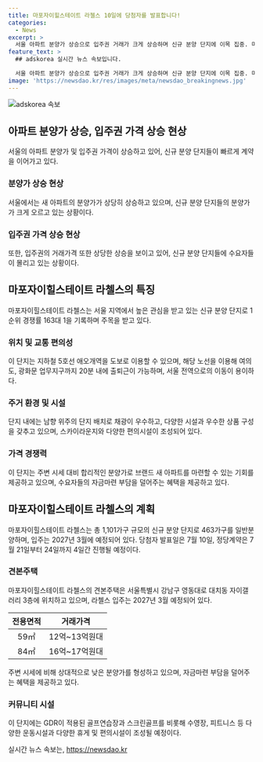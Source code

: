 ```yaml
---
title: 마포자이힐스테이트 라첼스 10일에 당첨자를 발표합니다!
categories:
  - News
excerpt: >
  서울 아파트 분양가 상승으로 입주권 거래가 크게 상승하며 신규 분양 단지에 이목 집중. 마포자이힐스테이트 라첼스의 분양가는 주변 대비 낮아 눈길. 전용면적 114㎡B타입의 경우 10% 계약금 혜택으로 이목. 지하철역 인접과 스카이라운지 등 편의시설이 주목받으며, 청약 경쟁률 163.95대 1로 높은 관심 수준. 요약 대상 독자들의 관심을 끌기 위해 차별화된 상품성과 합리적 가격으로 이목을 끌었으며, 7월 10일 당첨자 발표를 앞둔 마포자이힐스테이트 라첼스는 주목받고 있음.
feature_text: >
  ## adskorea 실시간 뉴스 속보입니다.

  서울 아파트 분양가 상승으로 입주권 거래가 크게 상승하며 신규 분양 단지에 이목 집중. 마포자이힐스테이트 라첼스의 분양가는 주변 대비 낮아 눈길. 전용면적 114㎡B타입의 경우 10% 계약금 혜택으로 이목. 지하철역 인접과 스카이라운지 등 편의시설이 주목받으며, 청약 경쟁률 163.95대 1로 높은 관심 수준. 요약 대상 독자들의 관심을 끌기 위해 차별화된 상품성과 합리적 가격으로 이목을 끌었으며, 7월 10일 당첨자 발표를 앞둔 마포자이힐스테이트 라첼스는 주목받고 있음.
image: 'https://newsdao.kr/res/images/meta/newsdao_breakingnews.jpg'
---
```


<p><img src="https://newsdao.kr/res/images/meta/newsdao_breakingnews.jpg" alt="adskorea 속보" /></p>

<h2 data-ke-size="size26">아파트 분양가 상승, 입주권 가격 상승 현상</h2>

<p data-ke-size="size16">서울의 아파트 분양가 및 입주권 가격이 상승하고 있어, 신규 분양 단지들이 빠르게 계약을 이어가고 있다.</p>

<h3><b>분양가 상승 현상</b></h3>

<p data-ke-size="size16">서울에서는 새 아파트의 분양가가 상당히 상승하고 있으며, 신규 분양 단지들의 분양가가 크게 오르고 있는 상황이다.</p>

<h3><b>입주권 가격 상승 현상</b></h3>

<p data-ke-size="size16">또한, 입주권의 거래가격 또한 상당한 상승을 보이고 있어, 신규 분양 단지들에 수요자들이 몰리고 있는 상황이다.</p>

<h2 data-ke-size="size26">마포자이힐스테이트 라첼스의 특징</h2>

<p data-ke-size="size16">마포자이힐스테이트 라첼스는 서울 지역에서 높은 관심을 받고 있는 신규 분양 단지로 1순위 경쟁률 163대 1을 기록하며 주목을 받고 있다.</p>

<h3><b>위치 및 교통 편의성</b></h3>

<p data-ke-size="size16">이 단지는 지하철 5호선 애오개역을 도보로 이용할 수 있으며, 해당 노선을 이용해 여의도, 광화문 업무지구까지 20분 내에 출퇴근이 가능하며, 서울 전역으로의 이동이 용이하다.</p>

<h3><b>주거 환경 및 시설</b></h3>

<p data-ke-size="size16">단지 내에는 남향 위주의 단지 배치로 채광이 우수하고, 다양한 시설과 우수한 상품 구성을 갖추고 있으며, 스카이라운지와 다양한 편의시설이 조성되어 있다.</p>

<h3><b>가격 경쟁력</b></h3>

<p data-ke-size="size16">이 단지는 주변 시세 대비 합리적인 분양가로 브랜드 새 아파트를 마련할 수 있는 기회를 제공하고 있으며, 수요자들의 자금마련 부담을 덜어주는 혜택을 제공하고 있다.</p>

<h2 data-ke-size="size26">마포자이힐스테이트 라첼스의 계획</h2>

<p data-ke-size="size16">마포자이힐스테이트 라첼스는 총 1,101가구 규모의 신규 분양 단지로 463가구를 일반분양하며, 입주는 2027년 3월에 예정되어 있다. 당첨자 발표일은 7월 10일, 정당계약은 7월 21일부터 24일까지 4일간 진행될 예정이다.</p>

<h3><b>견본주택</b></h3>

<p data-ke-size="size16">마포자이힐스테이트 라첼스의 견본주택은 서울특별시 강남구 영동대로 대치동 자이갤러리 3층에 위치하고 있으며, 라첼스 입주는 2027년 3월 예정되어 있다.</p>

<table>
<thead>
<tr>
<th style="text-align: center;">전용면적</th>
<th style="text-align: center;">거래가격</th>
</tr>
</thead>
<tbody>
<tr>
<td style="text-align: center;">59㎡</td>
<td style="text-align: center;">12억~13억원대</td>
</tr>
<tr>
<td style="text-align: center;">84㎡</td>
<td style="text-align: center;">16억~17억원대</td>
</tr>
</tbody>
</table>

<p data-ke-size="size16">주변 시세에 비해 상대적으로 낮은 분양가를 형성하고 있으며, 자금마련 부담을 덜어주는 혜택을 제공하고 있다.</p>

<h3><b>커뮤니티 시설</b></h3>

<p data-ke-size="size16">이 단지에는 GDR이 적용된 골프연습장과 스크린골프를 비롯해 수영장, 피트니스 등 다양한 운동시설과 다양한 휴게 및 편의시설이 조성될 예정이다.</p>
실시간 뉴스 속보는, <a href="https://newsdao.kr" rel="dofollow">https://newsdao.kr</a>


